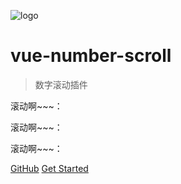 ![logo](https://docsify.js.org/_media/icon.svg)

# vue-number-scroll

> 数字滚动插件
<div id="vns">
	<p>滚动啊~~~：<vns :end="219723654" :speed="20" :times="50" :format="formatMoney"/></p>
	<p>滚动啊~~~：<vns :end="929356.47" :speed="20" :times="100"/></p>
	<p>滚动啊~~~：<vns :end="52717.855" :speed="10" :times="50"/></p>
</div>

[GitHub](https://github.com/jarjune/vue-number-scroll)
[Get Started](#效果)